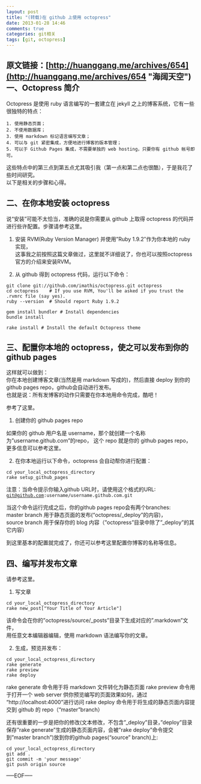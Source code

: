 ```yaml
---
layout: post
title: "(转载)在 github 上使用 octopress"
date: 2013-01-28 14:46
comments: true
categories: git相关
tags: [git, octopress]
---
```


原文链接：[http://huanggang.me/archives/654](http://huanggang.me/archives/654 "海阔天空")
一、Octopress 简介
-
Octopress 是使用 ruby 语言编写的一套建立在 jekyll 之上的博客系统，它有一些很独特的特点：  
<pre><code>1. 使用静态页面；
2. 不使用数据库；
3. 使用 markdown 标记语言编写文章；
4. 可以与 git 紧密集成，方便地进行博客的版本管理；
5. 可以于 Github Pages 集成，不需要单独的 web hosting，只要你有 github 帐号即可。
</pre></code>
这些特点中的第三点到第五点尤其吸引我（第一点和第二点也很酷），于是我花了些时间研究。  
以下是相关的步骤和心得。  
<!-- more -->  
二、在你本地安装 octopress
-
说“安装”可能不太恰当，准确的说是你需要从 github 上取得 octopress 的代码并进行些许配置。步骤请参考这里。  

1. 安装 RVM(Ruby Version Manager) 并使用”Ruby 1.9.2″作为你本地的 ruby 实现，  
这事我之前按照这篇文章做过，这里就不详细说了，你也可以按照octopress官方的介绍来安装RVM。  
  
2. 从 github 得到 octopress 代码，运行以下命令：  
<pre><code>git clone git://github.com/imathis/octopress.git octopress
cd octopress    # If you use RVM, You'll be asked if you trust the .rvmrc file (say yes).
ruby --version  # Should report Ruby 1.9.2

gem install bundler # Install dependencies
bundle install

rake install # Install the default Octopress theme
</pre></code>
三、配置你本地的 octopress，使之可以发布到你的 github pages
-
这样就可以做到：  
你在本地创建博客文章(当然是用 markdown 写成的)，然后直接 deploy 到你的 github pages repo，github会自动进行发布。  
也就是说：所有发博客的动作只需要在你本地用命令完成，酷吧！

参考了这里。

1. 创建你的 github pages repo  

如果你的 github 用户名是 username，那个就创建一个名称为”username.github.com”的repo，
这个 repo 就是你的 github pages repo，更多信息可以参考这里。

2. 在你本地运行以下命令，octopress 会自动帮你进行配置：  
<pre><code>cd your_local_octopress_directory
rake setup_github_pages
</pre></code>

注意：当命令提示你输入github URL时，请使用这个格式的URL:  
<code>git@github.com:username/username.github.com.git</code>

当这个命令运行完成之后，你的github pages repo会有两个branches:  
master branch 用于静态页面的发布(“octopress/_deploy”的内容)，  
source branch 用于保存你的 blog 内容（”octopress”目录中除了”_deploy”的其它内容）  

到这里基本的配置就完成了，你还可以参考这里配置你博客的名称等信息。  

四、编写并发布文章
-

请参考这里。  

1. 写文章
<pre><code>cd your_local_octopress_directory
rake new_post["Your Title of Your Article"]
</pre></code>
该命令会在你的”octopress/source/_posts”目录下生成对应的”.markdown”文件，  
用任意文本编辑器编辑，使用 markdown 语法编写你的文章。

2. 生成，预览并发布：
<pre><code>cd your_local_octopress_directory
rake generate
rake preview
rake deploy
</pre></code>
rake generate 命令用于将 markdown 文件转化为静态页面
rake preview 命令用于打开一个 web server 供你预览编写的页面效果如何，通过 “http://localhost:4000”进行访问
rake deploy 命令用于将生成的静态页面内容提交到 github 的 repo（“master”branch）

还有很重要的一步是把你的修改(文本修改，不包含”_deploy”目录，”deploy”目录保存”rake generate”生成的静态页面内容，会被”rake deploy”命令提交到”master branch”)放到你的github pages(“source” branch)上:
<pre><code>cd your_local_octopress_directory
git add .
git commit -m 'your message'
git push origin source
</pre></code>
—–EOF—–
